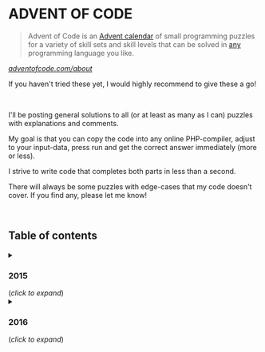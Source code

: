 # ADVENT OF CODE
> Advent of Code is an [Advent calendar](https://en.wikipedia.org/wiki/Advent_calendar) of small programming puzzles for a variety of skill sets and skill levels that can be solved in [any](https://github.com/search?q=advent+of+code) programming language you like.

*[adventofcode.com/about](https://adventofcode.com/about)*

If you haven't tried these yet, I would highly recommend to give these a go!

&nbsp;

I'll be posting general solutions to all (or at least as many as I can) puzzles with explanations and comments.

My goal is that you can copy the code into any online PHP-compiler, adjust to your input-data, press run and get the correct answer immediately (more or less).

I strive to write code that completes both parts in less than a second.

There will always be some puzzles with edge-cases that my code doesn't cover. If you find any, please let me know!

&nbsp;

## Table of contents

<details>
  <summary><h3>2015</h3> (<i>click to expand</i>)</summary>

|     SOLUTION      | PUZZLE                                                                          |
|:-----------------:|:--------------------------------------------------------------------------------|
| [01](2015/01.php) | *[Not Quite Lisp](https://adventofcode.com/2015/day/1)*                         |
| [02](2015/02.php) | *[I Was Told There Would Be No Math](https://adventofcode.com/2015/day/2)*      |
| [03](2015/03.php) | *[Perfectly Spherical Houses in a Vacuum](https://adventofcode.com/2015/day/3)* |
| [04](2015/04.php) | *[The Ideal Stocking Stuffer](https://adventofcode.com/2015/day/4)*             |
| [05](2015/05.php) | *[Doesn't He Have Intern-Elves For This?](https://adventofcode.com/2015/day/5)* |
| [06](2015/06.php) | *[Probably a Fire Hazard](https://adventofcode.com/2015/day/6)*                 |
| [07](2015/07.php) | *[Some Assembly Required](https://adventofcode.com/2015/day/7)*                 |
| [08](2015/08.php) | *[Matchsticks](https://adventofcode.com/2015/day/8)*                            |
| [09](2015/09.php) | *[All in a Single Night](https://adventofcode.com/2015/day/9)*                  |
| [10](2015/10.php) | *[Elves Look, Elves Say](https://adventofcode.com/2015/day/10)*                 |
| [11](2015/11.php) | *[Corporate Policy](https://adventofcode.com/2015/day/11)*                      |
| [12](2015/12.php) | *[JSAbacusFramework.io](https://adventofcode.com/2015/day/12)*                  |
| [13](2015/13.php) | *[Knights of the Dinner Table](https://adventofcode.com/2015/day/13)*           |
| [14](2015/14.php) | *[Reindeer Olympics](https://adventofcode.com/2015/day/14)*                     |
| [15](2015/15.php) | *[Science for Hungry People](https://adventofcode.com/2015/day/15)*             |
| [16](2015/16.php) | *[Aunt Sue](https://adventofcode.com/2015/day/16)*                              |
| [17](2015/17.php) | *[No Such Thing as Too Much](https://adventofcode.com/2015/day/17)*             |
| [18](2015/18.php) | *[Like a GIF For Your Yard](https://adventofcode.com/2015/day/18)*              |
| [19](2015/19.php) | *[Medicine for Rudolph](https://adventofcode.com/2015/day/19)*                  |
| [20](2015/20.php) | *[Infinite Elves and Infinite Houses](https://adventofcode.com/2015/day/20)*    |
| [21](2015/21.php) | *[RPG Simulator 20XX](https://adventofcode.com/2015/day/21)*                    |
| [22](2015/22.php) | *[Wizard Simulator 20XX](https://adventofcode.com/2015/day/22)*                 |
| [23](2015/23.php) | *[Opening the Turing Lock](https://adventofcode.com/2015/day/23)*               |
| [24](2015/24.php) | *[It Hangs in the Balance](https://adventofcode.com/2015/day/24)*               |
| [25](2015/25.php) | *[Let It Snow](https://adventofcode.com/2015/day/25)*                           |
</details>



<details>
  <summary><h3>2016</h3> (<i>click to expand</i>)</summary>

|        SOLUTION         | PUZZLE                                                                           |
|:-----------------------:|:---------------------------------------------------------------------------------|
|    [01](2016/01.php)    | *[No Time for a Taxicab](https://adventofcode.com/2016/day/1)*                   |
|    [02](2016/02.php)    | *[Bathroom Security](https://adventofcode.com/2016/day/2)*                       |
|    [03](2016/03.php)    | *[Squares With Three Sides](https://adventofcode.com/2016/day/3)*                |
|    [04](2016/04.php)    | *[Security Through Obscurity](https://adventofcode.com/2016/day/4)*              |
|    [05](2016/05.php)    | *[How About a Nice Game of Chess?](https://adventofcode.com/2016/day/5)*         |
|    [06](2016/06.php)    | *[Signals and Noise](https://adventofcode.com/2016/day/6)*                       |
|    [07](2016/07.php)    | *[Internet Protocol Version 7](https://adventofcode.com/2016/day/7)*             |
|    [08](2016/08.php)    | *[Two-Factor Authentication](https://adventofcode.com/2016/day/8)*               |
|    [09](2016/09.php)    | *[Explosives in Cyberspace](https://adventofcode.com/2016/day/9)*                |
|    [10](2016/10.php)    | *[Balance Bots](https://adventofcode.com/2016/day/10)*                           |
| *working on a solution* | *[Radioisotope Thermoelectric Generators](https://adventofcode.com/2016/day/11)* |
|    [12](2016/12.php)    | *[Leonardo's Monorail](https://adventofcode.com/2016/day/12)*                    |
|    [13](2016/13.php)    | *[A Maze of Twisty Little Cubicles](https://adventofcode.com/2016/day/13)*       |
|    [14](2016/14.php)    | *[One-Time Pad](https://adventofcode.com/2016/day/14)*                           |
|    [15](2016/15.php)    | *[Timing is Everything](https://adventofcode.com/2016/day/15)*                   |
</details>
